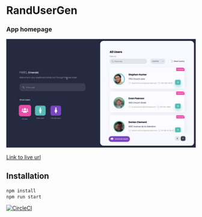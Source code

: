 # RandUserGen
### App homepage
![Homepage](src/assets/img/screenshot.png)

[Link to live url](https://random-people.netlify.app/)

## Installation
```
npm install
npm run start
```

[![CircleCI](https://circleci.com/gh/dexkode4/RandUserGen.svg?style=shield&circle-token=440fb51cc4018c322b12ce8ae3b5c3bb9d4d4d85)](https://app.circleci.com/pipelines/github/dexkode4/RandUserGen)